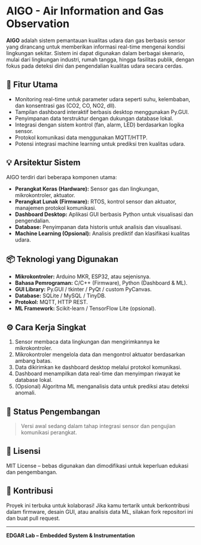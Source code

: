 # AIGO - Air Information and Gas Observation

**AIGO** adalah sistem pemantauan kualitas udara dan gas berbasis sensor yang dirancang untuk memberikan informasi real-time mengenai kondisi lingkungan sekitar. Sistem ini dapat digunakan dalam berbagai skenario, mulai dari lingkungan industri, rumah tangga, hingga fasilitas publik, dengan fokus pada deteksi dini dan pengendalian kualitas udara secara cerdas.

## 🎯 Fitur Utama

- Monitoring real-time untuk parameter udara seperti suhu, kelembaban, dan konsentrasi gas (CO2, CO, NO2, dll).
- Tampilan dashboard interaktif berbasis desktop menggunakan Py.GUI.
- Penyimpanan data terstruktur dengan dukungan database lokal.
- Integrasi dengan sistem kontrol (fan, alarm, LED) berdasarkan logika sensor.
- Protokol komunikasi data menggunakan MQTT/HTTP.
- Potensi integrasi machine learning untuk prediksi tren kualitas udara.

## 💡 Arsitektur Sistem

AIGO terdiri dari beberapa komponen utama:

- **Perangkat Keras (Hardware):** Sensor gas dan lingkungan, mikrokontroler, aktuator.
- **Perangkat Lunak (Firmware):** RTOS, kontrol sensor dan aktuator, manajemen protokol komunikasi.
- **Dashboard Desktop:** Aplikasi GUI berbasis Python untuk visualisasi dan pengendalian.
- **Database:** Penyimpanan data historis untuk analisis dan visualisasi.
- **Machine Learning (Opsional):** Analisis prediktif dan klasifikasi kualitas udara.

## 📦 Teknologi yang Digunakan

- **Mikrokontroler:** Arduino MKR, ESP32, atau sejenisnya.
- **Bahasa Pemrograman:** C/C++ (Firmware), Python (Dashboard & ML).
- **GUI Library:** Py.GUI / tkinter / PyQt / custom PyCanvas.
- **Database:** SQLite / MySQL / TinyDB.
- **Protokol:** MQTT, HTTP REST.
- **ML Framework:** Scikit-learn / TensorFlow Lite (opsional).

## ⚙️ Cara Kerja Singkat

1. Sensor membaca data lingkungan dan mengirimkannya ke mikrokontroler.
2. Mikrokontroler mengelola data dan mengontrol aktuator berdasarkan ambang batas.
3. Data dikirimkan ke dashboard desktop melalui protokol komunikasi.
4. Dashboard menampilkan data real-time dan menyimpan riwayat ke database lokal.
5. (Opsional) Algoritma ML menganalisis data untuk prediksi atau deteksi anomali.

## 🚀 Status Pengembangan

> Versi awal sedang dalam tahap integrasi sensor dan pengujian komunikasi perangkat.

## 📁 Lisensi

MIT License – bebas digunakan dan dimodifikasi untuk keperluan edukasi dan pengembangan.

## 🤝 Kontribusi

Proyek ini terbuka untuk kolaborasi! Jika kamu tertarik untuk berkontribusi dalam firmware, desain GUI, atau analisis data ML, silakan fork repositori ini dan buat pull request.

---

**EDGAR Lab – Embedded System & Instrumentation**
